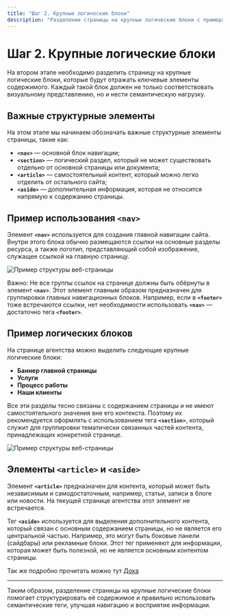 ```yaml
---
title: "Шаг 2. Крупные логические блоки"
description: "Разделение страницы на крупные логические блоки с примерами семантических тегов."
---
```


# Шаг 2. Крупные логические блоки

На втором этапе необходимо разделить страницу на крупные логические блоки, которые будут отражать ключевые элементы содержимого. Каждый такой блок должен не только соответствовать визуальному представлению, но и нести семантическую нагрузку.

## Важные структурные элементы

На этом этапе мы начинаем обозначать важные структурные элементы страницы, такие как:

- **`<nav>`** — основной блок навигации;
- **`<section>`** — логический раздел, который не может существовать отдельно от основной страницы или документа;
- **`<article>`** — самостоятельный контент, который можно легко отделить от остального сайта;
- **`<aside>`** — дополнительная информация, которая не относится напрямую к содержанию страницы.

## Пример использования `<nav>`

Элемент **`<nav>`** используется для создания главной навигации сайта. Внутри этого блока обычно размещаются ссылки на основные разделы ресурса, а также логотип, представляющий собой изображение, служащее ссылкой на главную страницу.

![Пример структуры веб-страницы](/web-course-site/html/example2.png)

Важно: Не все группы ссылок на странице должны быть обёрнуты в элемент **`<nav>`**. Этот элемент главным образом предназначен для группировки главных навигационных блоков. Например, если в **`<footer>`** тоже встречаются ссылки, нет необходимости использовать **`<nav>`** — достаточно тега **`<footer>`**.

## Пример логических блоков

На странице агентства можно выделить следующие крупные логические блоки:

- **Баннер главной страницы**
- **Услуги**
- **Процесс работы**
- **Наши клиенты**

Все эти разделы тесно связаны с содержанием страницы и не имеют самостоятельного значения вне его контекста. Поэтому их рекомендуется оформлять с использованием тега **`<section>`**, который служит для группировки тематически связанных частей контента, принадлежащих конкретной странице.

![Пример структуры веб-страницы](/web-course-site/html/example3.png)

## Элементы `<article>` и `<aside>`

Элемент **`<article>`** предназначен для контента, который может быть независимым и самодостаточным, например, статьи, записи в блоге или новости. На текущей странице агентства этот элемент не встречается.

Тег **`<aside>`** используется для выделения дополнительного контента, который связан с основным содержанием страницы, но не является его центральной частью. Например, это могут быть боковые панели (сайдбары) или рекламные блоки. Этот тег применяют для информации, которая может быть полезной, но не является основным контентом страницы.

Так же подробно прочитать можно тут [Дока](https://doka.guide/html/aside/)

---

Таким образом, разделение страницы на крупные логические блоки помогает структурировать её содержимое и правильно использовать семантические теги, улучшая навигацию и восприятие информации.
